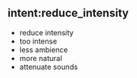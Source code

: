## intent:reduce_intensity
- reduce intensity
- too intense
- less ambience
- more natural
- attenuate sounds
